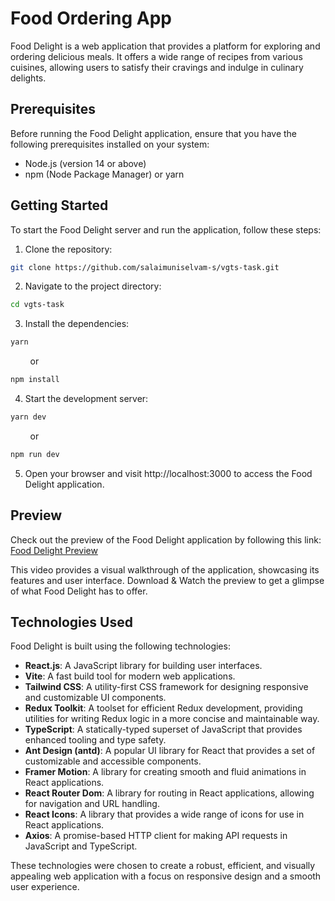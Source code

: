 # Food Ordering App

Food Delight is a web application that provides a platform for exploring and ordering delicious meals. It offers a wide range of recipes from various cuisines, allowing users to satisfy their cravings and indulge in culinary delights.

## Prerequisites

Before running the Food Delight application, ensure that you have the following prerequisites installed on your system:

- Node.js (version 14 or above)
- npm (Node Package Manager) or yarn

## Getting Started

To start the Food Delight server and run the application, follow these steps:

1. Clone the repository:

```bash
git clone https://github.com/salaimuniselvam-s/vgts-task.git
```

2. Navigate to the project directory:

```bash
cd vgts-task
```

3. Install the dependencies:

```bash
yarn
```

&nbsp;&nbsp;&nbsp;&nbsp;&nbsp;&nbsp;&nbsp;&nbsp;or

```bash
npm install
```

4. Start the development server:

```bash
yarn dev
```

&nbsp;&nbsp;&nbsp;&nbsp;&nbsp;&nbsp;&nbsp;&nbsp;or

```bash
npm run dev

```

5. Open your browser and visit http://localhost:3000 to access the Food Delight application.

## Preview

Check out the preview of the Food Delight application by following this link: [Food Delight Preview](https://drive.google.com/file/d/1CgboGRrtONVlZKqhvNEGPu9aQHZwHuPF/view?usp=sharing)

This video provides a visual walkthrough of the application, showcasing its features and user interface. Download & Watch the preview to get a glimpse of what Food Delight has to offer.

## Technologies Used

Food Delight is built using the following technologies:

- **React.js**: A JavaScript library for building user interfaces.
- **Vite**: A fast build tool for modern web applications.
- **Tailwind CSS**: A utility-first CSS framework for designing responsive and customizable UI components.
- **Redux Toolkit**: A toolset for efficient Redux development, providing utilities for writing Redux logic in a more concise and maintainable way.
- **TypeScript**: A statically-typed superset of JavaScript that provides enhanced tooling and type safety.
- **Ant Design (antd)**: A popular UI library for React that provides a set of customizable and accessible components.
- **Framer Motion**: A library for creating smooth and fluid animations in React applications.
- **React Router Dom**: A library for routing in React applications, allowing for navigation and URL handling.
- **React Icons**: A library that provides a wide range of icons for use in React applications.
- **Axios**: A promise-based HTTP client for making API requests in JavaScript and TypeScript.

These technologies were chosen to create a robust, efficient, and visually appealing web application with a focus on responsive design and a smooth user experience.
